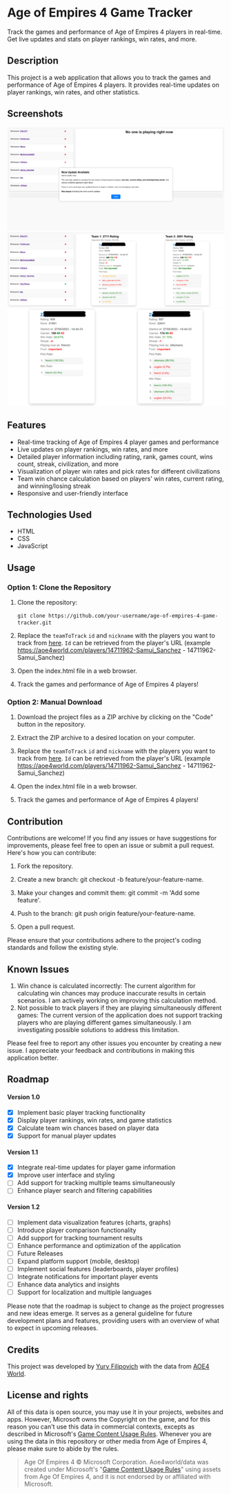 # Age of Empires 4 Game Tracker

Track the games and performance of Age of Empires 4 players in real-time. Get live updates and stats on player rankings, win rates, and more.

## Description

This project is a web application that allows you to track the games and performance of Age of Empires 4 players. It provides real-time updates on player rankings, win rates, and other statistics.

## Screenshots

![Screenshot 1](images/screenshots/screenshot-1.png)
![Screenshot 2](images/screenshots/screenshot-2.png)
![Screenshot 3](images/screenshots/screenshot-3.png)

## Features

- Real-time tracking of Age of Empires 4 player games and performance
- Live updates on player rankings, win rates, and more
- Detailed player information including rating, rank, games count, wins count, streak, civilization, and more
- Visualization of player win rates and pick rates for different civilizations
- Team win chance calculation based on players' win rates, current rating, and winning/losing streak
- Responsive and user-friendly interface

## Technologies Used

- HTML
- CSS
- JavaScript

## Usage

### Option 1: Clone the Repository

1. Clone the repository:

   ```shell
   git clone https://github.com/your-username/age-of-empires-4-game-tracker.git
2. Replace the `teamToTrack` `id` and `nickname` with the players you want to track from [here](https://aoe4world.com). `Id` can be retrieved from the player's URL (example  https://aoe4world.com/players/14711962-Samui_Sanchez - 14711962-Samui_Sanchez)
3. Open the index.html file in a web browser.
4. Track the games and performance of Age of Empires 4 players!   

### Option 2: Manual Download

1. Download the project files as a ZIP archive by clicking on the "Code" button in the repository.

2. Extract the ZIP archive to a desired location on your computer.

3. Replace the `teamToTrack` `id` and `nickname` with the players you want to track from [here](https://aoe4world.com). `Id` can be retrieved from the player's URL (example  https://aoe4world.com/players/14711962-Samui_Sanchez - 14711962-Samui_Sanchez)
4. Open the index.html file in a web browser.
5. Track the games and performance of Age of Empires 4 players!   

## Contribution
Contributions are welcome! If you find any issues or have suggestions for improvements, please feel free to open an issue or submit a pull request. Here's how you can contribute:

1. Fork the repository.

2. Create a new branch: git checkout -b feature/your-feature-name.

3. Make your changes and commit them: git commit -m 'Add some feature'.

4. Push to the branch: git push origin feature/your-feature-name.

5. Open a pull request.

Please ensure that your contributions adhere to the project's coding standards and follow the existing style.

## Known Issues
1. Win chance is calculated incorrectly: The current algorithm for calculating win chances may produce inaccurate results in certain scenarios. I am actively working on improving this calculation method.
2. Not possible to track players if they are playing simultaneously different games: The current version of the application does not support tracking players who are playing different games simultaneously. I am investigating possible solutions to address this limitation.

Please feel free to report any other issues you encounter by creating a new issue. I appreciate your feedback and contributions in making this application better.

## Roadmap
#### Version 1.0

- [X] Implement basic player tracking functionality
- [X] Display player rankings, win rates, and game statistics
- [X] Calculate team win chances based on player data
- [X] Support for manual player updates

#### Version 1.1

- [X] Integrate real-time updates for player game information
- [X] Improve user interface and styling
- [ ] Add support for tracking multiple teams simultaneously
- [ ] Enhance player search and filtering capabilities

#### Version 1.2

- [ ] Implement data visualization features (charts, graphs)
- [ ] Introduce player comparison functionality
- [ ] Add support for tracking tournament results
- [ ] Enhance performance and optimization of the application
- [ ] Future Releases
- [ ] Expand platform support (mobile, desktop)
- [ ] Implement social features (leaderboards, player profiles)
- [ ] Integrate notifications for important player events
- [ ] Enhance data analytics and insights
- [ ] Support for localization and multiple languages

Please note that the roadmap is subject to change as the project progresses and new ideas emerge. It serves as a general guideline for future development plans and features, providing users with an overview of what to expect in upcoming releases.

## Credits
This project was developed by [Yury Filipovich](https://www.linkedin.com/in/yury-filipovich/) with the data from [AOE4 World](https://aoe4world.com/).

## License and rights

All of this data is open source, you may use it in your projects, websites and apps. However, Microsoft owns the Copyright on the game, and for this reason you can't use this data in commercial contexts, excepts as described in Microsoft's [Game Content Usage Rules](https://www.xbox.com/en-US/developers/rules). Whenever you are using the data in this repository or other media from Age of Empires 4, please make sure to abide by the rules.

> Age Of Empires 4 © Microsoft Corporation.
> Aoe4world/data was created under Microsoft's "[Game Content Usage Rules](https://www.xbox.com/en-US/developers/rules)" using assets from Age Of Empires 4, and it is not endorsed by or affiliated with Microsoft.
